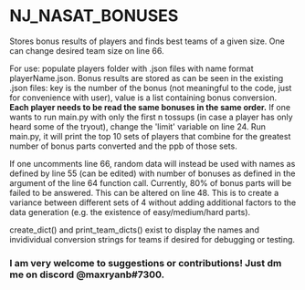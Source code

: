 # NJ_NASAT_BONUSES
Stores bonus results of players and finds best teams of a given size. One can change desired team size on line 66.

For use: populate players folder with .json files with name format playerName.json. 
Bonus results are stored as can be seen in the existing .json files: key is the number of the bonus (not meaningful to the code, just for convenience with user), value is a list containing bonus conversion. **Each player needs to be read the same bonuses in the same order.** If one wants to run main.py with only the first n tossups (in case a player has only heard some of the tryout), change the 'limit' variable on line 24.
Run main.py, it will print the top 10 sets of players that combine for the greatest number of bonus parts converted and the ppb of those sets.

If one uncomments line 66, random data will instead be used with names as defined by line 55 (can be edited) with number of bonuses as defined in the argument of the line 64 function call. Currently, 80% of bonus parts will be failed to be answered. This can be altered on line 48. This is to create a variance between different sets of 4 without adding additional factors to the data generation (e.g. the existence of easy/medium/hard parts).

create_dict() and print_team_dicts() exist to display the names and invidividual conversion strings for teams if desired for debugging or testing.

### I am very welcome to suggestions or contributions! Just dm me on discord @maxryanb#7300.
